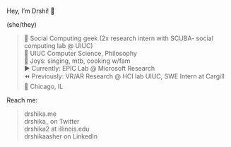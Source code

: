Hey, I’m Drshi! 👋

(she/they)

> 🔗 Social Computing geek (2x research intern with SCUBA- social computing lab @ UIUC)     
> 🍄 UIUC Computer Science, Philosophy  
> 🌱 Joys: singing, mtb, cooking w/fam   
> ▶️ Currently: EPIC Lab @ Microsoft Research  
> ⏪ Previously: VR/AR Research @ HCI lab UIUC, SWE Intern at Cargill  
> 📍 Chicago, IL   

Reach me:

> drshika.me   
> drshika_ on Twitter   
> drshika2 at illinois.edu   
> drshikaasher on LinkedIn   
